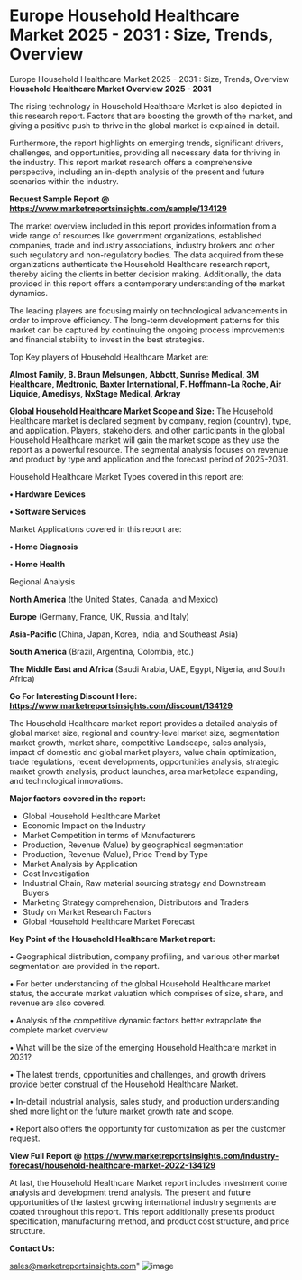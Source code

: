 # Europe Household Healthcare Market 2025 - 2031 : Size, Trends, Overview
Europe Household Healthcare Market 2025 - 2031 : Size, Trends, Overview
<Strong> Household Healthcare Market Overview 2025 - 2031</strong>

The rising technology in Household Healthcare Market is also depicted in this research report. Factors that are boosting the growth of the market, and giving a positive push to thrive in the global market is explained in detail.

Furthermore, the report highlights on emerging trends, significant drivers, challenges, and opportunities, providing all necessary data for thriving in the industry. This report market research offers a comprehensive perspective, including an in-depth analysis of the present and future scenarios within the industry.

<strong>Request Sample Report @ <a href=https://www.marketreportsinsights.com/sample/134129>https://www.marketreportsinsights.com/sample/134129</a></strong>

The market overview included in this report provides information from a wide range of resources like government organizations, established companies, trade and industry associations, industry brokers and other such regulatory and non-regulatory bodies. The data acquired from these organizations authenticate the Household Healthcare research report, thereby aiding the clients in better decision making. Additionally, the data provided in this report offers a contemporary understanding of the market dynamics.

The leading players are focusing mainly on technological advancements in order to improve efficiency. The long-term development patterns for this market can be captured by continuing the ongoing process improvements and financial stability to invest in the best strategies.

Top Key players of Household Healthcare Market are:

<strong>Almost Family, B. Braun Melsungen, Abbott, Sunrise Medical, 3M Healthcare, Medtronic, Baxter International, F. Hoffmann-La Roche, Air Liquide, Amedisys, NxStage Medical, Arkray</strong>

<strong><b>Global Household Healthcare Market Scope and Size:</b></strong>
The Household Healthcare market is declared segment by company, region (country), type, and application. Players, stakeholders, and other participants in the global Household Healthcare market will gain the market scope as they use the report as a powerful resource. The segmental analysis focuses on revenue and product by type and application and the forecast period of 2025-2031.

Household Healthcare Market Types covered in this report are:

<strong>• Hardware Devices

• Software Services</strong>

Market Applications covered in this report are:

<strong>• Home Diagnosis

• Home Health</strong> 

Regional Analysis

<strong>North America</strong> (the United States, Canada, and Mexico)

<strong>Europe</strong> (Germany, France, UK, Russia, and Italy)

<strong>Asia-Pacific</strong> (China, Japan, Korea, India, and Southeast Asia)

<strong>South America</strong> (Brazil, Argentina, Colombia, etc.)

<strong>The Middle East and Africa</strong> (Saudi Arabia, UAE, Egypt, Nigeria, and South Africa)

<strong>Go For Interesting Discount Here: <a href=https://www.marketreportsinsights.com/discount/134129>https://www.marketreportsinsights.com/discount/134129</a></strong>

The Household Healthcare market report provides a detailed analysis of global market size, regional and country-level market size, segmentation market growth, market share, competitive Landscape, sales analysis, impact of domestic and global market players, value chain optimization, trade regulations, recent developments, opportunities analysis, strategic market growth analysis, product launches, area marketplace expanding, and technological innovations.

<strong><b>Major factors covered in the report:</b></strong>
<ul>
  <li>Global Household Healthcare Market </li>
  <li>Economic Impact on the Industry</li>
  <li>Market Competition in terms of Manufacturers</li>
  <li>Production, Revenue (Value) by geographical segmentation</li>
  <li>Production, Revenue (Value), Price Trend by Type</li>
  <li>Market Analysis by Application</li>
  <li>Cost Investigation</li>
  <li>Industrial Chain, Raw material sourcing strategy and Downstream Buyers</li>
  <li>Marketing Strategy comprehension, Distributors and Traders</li>
  <li>Study on Market Research Factors</li>
  <li>Global Household Healthcare Market Forecast</li>
</ul>

<strong><b>Key Point of the Household Healthcare Market report:</b></strong>

• Geographical distribution, company profiling, and various other market segmentation are provided in the report.

• For better understanding of the global Household Healthcare market status, the accurate market valuation which comprises of size, share, and revenue are also covered.

• Analysis of the competitive dynamic factors better extrapolate the complete market overview

• What will be the size of the emerging Household Healthcare market in 2031?

• The latest trends, opportunities and challenges, and growth drivers provide better construal of the Household Healthcare Market.

• In-detail industrial analysis, sales study, and production understanding shed more light on the future market growth rate and scope.

• Report also offers the opportunity for customization as per the customer request.

<strong><b>View Full Report @ <a href=https://www.marketreportsinsights.com/industry-forecast/household-healthcare-market-2022-134129>https://www.marketreportsinsights.com/industry-forecast/household-healthcare-market-2022-134129</a></b></strong>


At last, the Household Healthcare Market report includes investment come analysis and development trend analysis. The present and future opportunities of the fastest growing international industry segments are coated throughout this report. This report additionally presents product specification, manufacturing method, and product cost structure, and price structure.

<strong>Contact Us:</strong>

sales@marketreportsinsights.com"
![image](https://github.com/user-attachments/assets/04ab9a85-9271-45a3-930d-27bb8ce82551)
